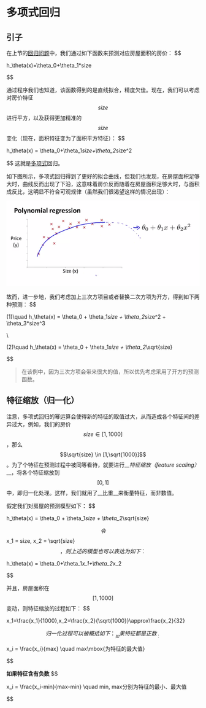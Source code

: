 # 多项式回归
## 引子
在上节的[回归问题](https://yoyoyohamapi.gitbooks.io/mit-ml/content/%E7%BA%BF%E6%80%A7%E5%9B%9E%E5%BD%92/%E5%9B%9E%E5%BD%92%E9%97%AE%E9%A2%98/article.html)中，我们通过如下函数来预测对应房屋面积的房价：
$$

h_\theta(x)=\theta_0+\theta_1*size

$$

通过程序我们也知道，该函数得到的是直线拟合，精度欠佳。现在，我们可以考虑对房价特征$$size$$进行平方，以及获得更加精准的$$size$$变化（现在，面积特征变为了面积平方特征）：
$$

h_\theta(x) = \theta_0+\theta_1*size+\theta_2*size^2

$$
这就是[多项式](https://zh.wikipedia.org/wiki/%E5%A4%9A%E9%A0%85%E5%BC%8F)回归。

如下图所示，多项式回归得到了更好的拟合曲线，但我们也发现，在房屋面积足够大时，曲线反而出现了下沿，这意味着房价反而随着在房屋面积足够大时，与面积成反比，这明显不符合可观规律（虽然我们很渴望这样的情况出现）：

![多项式回归](./attachments/polynomial.png)

故而，进一步地，我们考虑加上三次方项目或者替换二次方项为开方，得到如下两种预测：
$$

(1)\quad h_\theta(x) = \theta_0 + \theta_1*size + \theta_2*size^2 + \theta_3*size^3 

\\

(2)\quad h_\theta(x) = \theta_0 + \theta_1*size + \theta_2*\sqrt{size}

$$

> 在该例中，因为三次方项会带来很大的值，所以优先考虑采用了开方的预测函数。

## 特征缩放（归一化）
注意，多项式回归的幂运算会使得新的特征的取值过大，从而造成各个特征间的差异过大，例如，我们的房价$$size\in [1,1000]$$，那么$$\sqrt{size} \in [1,\sqrt{1000}]$$。为了个特征在预测过程中被同等看待，就要进行__*特征缩放（feature scaling）*__，将各个特征缩放到$$[0,1]$$中，即归一化处理。这样，我们就用了__比重__来衡量特征，而非数值。

假定我们对房屋的预测模型如下：
$$

h_\theta(x) = \theta_0 + \theta_1*size + \theta_2*\sqrt{size}

$$
令$$x_1 = size, x_2 = \sqrt{size}$$，则上述的模型也可以表达为如下：
$$

h_\theta(x) = \theta_0+\theta_1*x_1+\theta_2*x_2

$$

并且，房屋面积在$$[1,1000]$$变动，则特征缩放的过程如下：
$$

x_1=\frac{x_1}{1000},x_2=\frac{x_2}{\sqrt{1000}}\approx\frac{x_2}{32}

$$归一化过程可以被概括如下：
__如果特征都是正数__：
$$

x_i = \frac{x_i}{max} \quad max\mbox{为特征的最大值}

$$

__如果特征含有负数__
$$

x_i = \frac{x_i-min}{max-min} \quad min, max分别为特征的最小、最大值

$$

